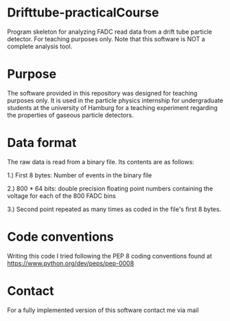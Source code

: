 # Drifttube-practicalCourse
Program skeleton for analyzing FADC read data from a drift tube particle detector. For teaching purposes only.
Note that this software is NOT a complete analysis tool.

# Purpose
The software provided in this repository was designed for teaching purposes only.
It is used in the particle physics internship for undergraduate students at the university of Hamburg for a teaching experiment regarding the properties of gaseous particle detectors.

# Data format
The raw data is read from a binary file. Its contents are as follows:

1.) First 8 bytes: Number of events in the binary file

2.) 800 * 64 bits: double precision floating point numbers containing the voltage for each of the 800 FADC bins

3.) Second point repeated as many times as coded in the file's first 8 bytes.

# Code conventions
Writing this code I tried following the PEP 8 coding conventions found at https://www.python.org/dev/peps/pep-0008

# Contact
For a fully implemented version of this software contact me via mail


